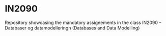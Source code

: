 # IN2090

Repository showcasing the mandatory assignements in the class IN2090 – Databaser og datamodelleringn (Databases and Data Modelling)
